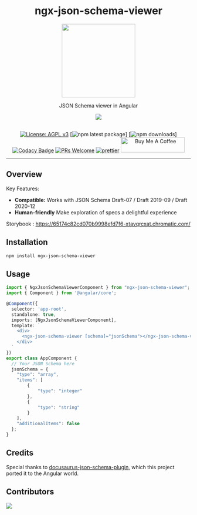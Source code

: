 <h1 align="center">ngx-json-schema-viewer</h1>

<div align="center">
<img width="200" src="https://json-schema.org/assets/logo.svg" />
</div>

<div align="center">

JSON Schema viewer in Angular

<img src="https://img.shields.io/badge/dynamic/json?style=for-the-badge&logo=meta&color=blueviolet&label=Angular&query=peerDependencies%5B%22%40angular%2Fcore%22%5D&url=https%3A%2F%2Fraw.githubusercontent.com%2Fjy95%2Fngx-json-schema-viewer%2Fmaster%2Fprojects%2Fngx-json-schema-viewer%2Fpackage.json" />
<br/><br/>

[![License: AGPL v3](https://img.shields.io/badge/License-AGPL_v3-blue.svg)](https://github.com/jy95/ngx-json-schema-viewer/blob/main/LICENSE) [![npm latest package](https://img.shields.io/npm/v/ngx-json-schema-viewer/latest.svg)] [![npm downloads](https://img.shields.io/npm/dm/ngx-json-schema-viewer.svg)] [![Codacy Badge](https://app.codacy.com/project/badge/Grade/43d9fa27054841f5a884afc88188ef01)](https://app.codacy.com/gh/jy95/ngx-json-schema-viewer/dashboard?utm_source=gh&utm_medium=referral&utm_content=&utm_campaign=Badge_grade) [![PRs Welcome](https://img.shields.io/badge/PRs-welcome-brightgreen.svg)](https://github.com/jy95/ngx-json-schema-viewer/blob/main/CONTRIBUTING.md) [![prettier](https://img.shields.io/badge/code_style-prettier-ff69b4.svg)](https://github.com/prettier/prettier) <a href="https://www.buymeacoffee.com/GPFR" target="_blank"><img src="https://cdn.buymeacoffee.com/buttons/v2/default-yellow.png" height="41" width="174" alt="Buy Me A Coffee" style="height: 41px !important;width: 174px !important;" ></a>
<br />

</div>


---

## Overview

Key Features:

- **Compatible:** Works with JSON Schema Draft-07 / Draft 2019-09 / Draft 2020-12
- **Human-friendly** Make exploration of specs a delightful experience

Storybook : https://65174c82cd070b9998efd7f6-xtavqrcxat.chromatic.com/

## Installation

```bash
npm install ngx-json-schema-viewer
```

## Usage

```ts
import { NgxJsonSchemaViewerComponent } from "ngx-json-schema-viewer";
import { Component } from '@angular/core';

@Component({
  selector: 'app-root',
  standalone: true,
  imports: [NgxJsonSchemaViewerComponent],
  template: `
    <div>
      <ngx-json-schema-viewer [schema]="jsonSchema"></ngx-json-schema-viewer>
    </div>
  `
})
export class AppComponent {
  // Your JSON Schema here
  jsonSchema = {
    "type": "array",
    "items": [
        {
            "type": "integer"
        },
        {
            "type": "string"
        }
    ],
    "additionalItems": false
  };
}
```

## Credits

Special thanks to [docusaurus-json-schema-plugin](https://github.com/jy95/docusaurus-json-schema-plugin), which this project ported it to the Angular world.

## Contributors

<a href="https://github.com/jy95/ngx-json-schema-viewer/graphs/contributors">
  <img src="https://contrib.rocks/image?repo=jy95/ngx-json-schema-viewer" />
</a>
